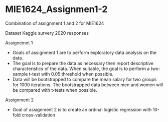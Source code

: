 # MIE1624_Assignmen1-2
Combination of assignment 1 and 2 for MIE1624

Dataset
Kaggle survery 2020 responses

Assignemnt 1
- Goals of assignment 1 are to perform exploratory data analysis on the data. 
- The goal is to prepare the data as necessary then report descriptive characteristics of the data. When suitable, the goal is to perform a two-sample t-test with 0.05 threshold when possible. 
- Data will be bootstrapped to compare the mean salary for two groups for 1000 iterations. The bootstrapped data between men and women will be compared with t-tests when possible. 


Assignment 2
- Goal of assignment 2 is to create an ordinal logistic regression with 10-fold cross-validation
